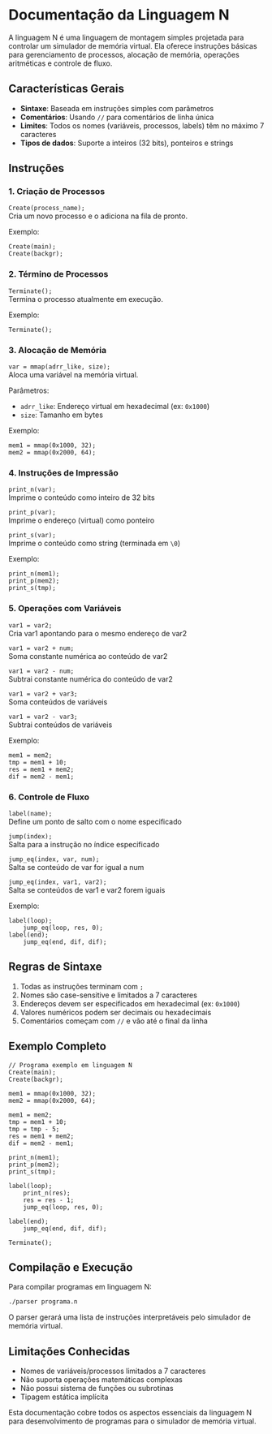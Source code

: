 # Documentação da Linguagem N

A linguagem N é uma linguagem de montagem simples projetada para controlar um simulador de memória virtual. Ela oferece instruções básicas para gerenciamento de processos, alocação de memória, operações aritméticas e controle de fluxo.

## Características Gerais
- **Sintaxe**: Baseada em instruções simples com parâmetros
- **Comentários**: Usando `//` para comentários de linha única
- **Limites**: Todos os nomes (variáveis, processos, labels) têm no máximo 7 caracteres
- **Tipos de dados**: Suporte a inteiros (32 bits), ponteiros e strings

## Instruções

### 1. Criação de Processos
`Create(process_name);`  
Cria um novo processo e o adiciona na fila de pronto.

Exemplo:
```n
Create(main);
Create(backgr);
```

### 2. Término de Processos
`Terminate();`  
Termina o processo atualmente em execução.

Exemplo:
```n
Terminate();
```

### 3. Alocação de Memória
`var = mmap(adrr_like, size);`  
Aloca uma variável na memória virtual.

Parâmetros:
- `adrr_like`: Endereço virtual em hexadecimal (ex: `0x1000`)
- `size`: Tamanho em bytes

Exemplo:
```n
mem1 = mmap(0x1000, 32);
mem2 = mmap(0x2000, 64);
```

### 4. Instruções de Impressão
`print_n(var);`  
Imprime o conteúdo como inteiro de 32 bits

`print_p(var);`  
Imprime o endereço (virtual) como ponteiro

`print_s(var);`  
Imprime o conteúdo como string (terminada em `\0`)

Exemplo:
```n
print_n(mem1);
print_p(mem2);
print_s(tmp);
```

### 5. Operações com Variáveis
`var1 = var2;`  
Cria var1 apontando para o mesmo endereço de var2

`var1 = var2 + num;`  
Soma constante numérica ao conteúdo de var2

`var1 = var2 - num;`  
Subtrai constante numérica do conteúdo de var2

`var1 = var2 + var3;`  
Soma conteúdos de variáveis

`var1 = var2 - var3;`  
Subtrai conteúdos de variáveis

Exemplo:
```n
mem1 = mem2;
tmp = mem1 + 10;
res = mem1 + mem2;
dif = mem2 - mem1;
```

### 6. Controle de Fluxo
`label(name);`  
Define um ponto de salto com o nome especificado

`jump(index);`  
Salta para a instrução no índice especificado

`jump_eq(index, var, num);`  
Salta se conteúdo de var for igual a num

`jump_eq(index, var1, var2);`  
Salta se conteúdos de var1 e var2 forem iguais

Exemplo:
```n
label(loop);
    jump_eq(loop, res, 0);
label(end);
    jump_eq(end, dif, dif);
```

## Regras de Sintaxe
1. Todas as instruções terminam com `;`
2. Nomes são case-sensitive e limitados a 7 caracteres
3. Endereços devem ser especificados em hexadecimal (ex: `0x1000`)
4. Valores numéricos podem ser decimais ou hexadecimais
5. Comentários começam com `//` e vão até o final da linha

## Exemplo Completo
```n
// Programa exemplo em linguagem N
Create(main);
Create(backgr);

mem1 = mmap(0x1000, 32);
mem2 = mmap(0x2000, 64);

mem1 = mem2;
tmp = mem1 + 10;
tmp = tmp - 5;
res = mem1 + mem2;
dif = mem2 - mem1;

print_n(mem1);
print_p(mem2);
print_s(tmp);

label(loop);
    print_n(res);
    res = res - 1;
    jump_eq(loop, res, 0);

label(end);
    jump_eq(end, dif, dif);

Terminate();
```

## Compilação e Execução
Para compilar programas em linguagem N:
```bash
./parser programa.n
```

O parser gerará uma lista de instruções interpretáveis pelo simulador de memória virtual.

## Limitações Conhecidas
- Nomes de variáveis/processos limitados a 7 caracteres
- Não suporta operações matemáticas complexas
- Não possui sistema de funções ou subrotinas
- Tipagem estática implícita

Esta documentação cobre todos os aspectos essenciais da linguagem N para desenvolvimento de programas para o simulador de memória virtual.